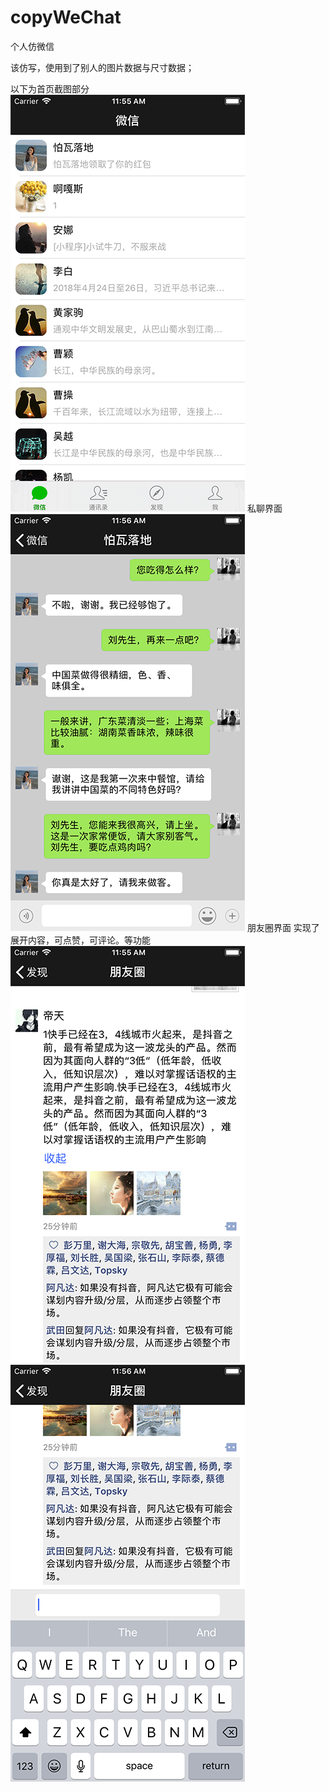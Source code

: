 # copyWeChat
个人仿微信

该仿写，使用到了别人的图片数据与尺寸数据；

以下为首页截图部分
![image](https://github.com/a981620444/copyWeChat/blob/master/%E4%BB%8B%E7%BB%8D%E5%9B%BE%E7%89%87/%E4%B8%BB%E9%A1%B5%E9%9D%A2.gif) 
私聊界面
![image](https://github.com/a981620444/copyWeChat/blob/master/%E4%BB%8B%E7%BB%8D%E5%9B%BE%E7%89%87/%E8%81%8A%E5%A4%A9%E9%A1%B5%E9%9D%A2.png) 
朋友圈界面
实现了展开内容，可点赞，可评论。等功能
![image](https://github.com/a981620444/copyWeChat/blob/master/%E4%BB%8B%E7%BB%8D%E5%9B%BE%E7%89%87/%E6%9C%8B%E5%8F%8B%E5%9C%88.png) 
![image](https://github.com/a981620444/copyWeChat/blob/master/%E4%BB%8B%E7%BB%8D%E5%9B%BE%E7%89%87/%E6%9C%8B%E5%8F%8B%E5%9C%88%E8%AF%84%E8%AE%BA.png) 
